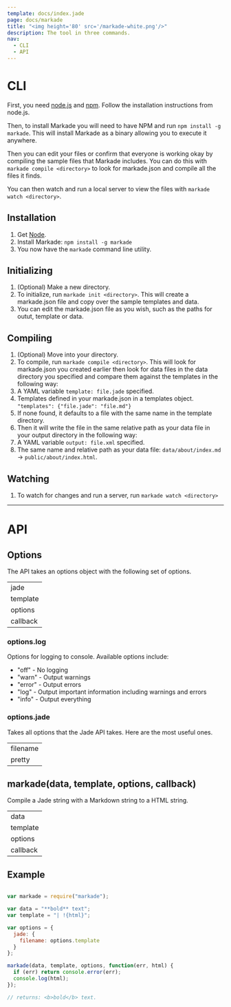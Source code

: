 ```yaml
---
template: docs/index.jade
page: docs/markade
title: "<img height='80' src='/markade-white.png'/>"
description: The tool in three commands.
nav:
  - CLI
  - API
---
```


# CLI

First, you need [node.js](http://nodejs.org) and [npm](http://npmjs.com). Follow the installation instructions from node.js.

Then, to install Markade you will need to have NPM and run `npm install -g markade`. This will install Markade as a binary
allowing you to execute it anywhere.

Then you can edit your files or confirm that everyone is working okay by compiling the sample files that Markade includes.
You can do this with `markade compile <directory>` to look for markade.json and compile all the files it finds.

You can then watch and run a local server to view the files with `markade watch <directory>`.

## Installation

1. Get [Node](https://github.com/joyent/node/wiki/installation).
2. Install Markade: `npm install -g markade`
3. You now have the `markade` command line utility.


## Initializing

1. (Optional) Make a new directory.
2. To initialize, run `markade init <directory>`. This will create a markade.json file and copy over the sample templates and data.
3. You can edit the markade.json file as you wish, such as the paths for outut, template or data.


## Compiling

1. (Optional) Move into your directory.
2. To compile, run `markade compile <directory>`. This will look for markade.json you created earlier then look for data files in the data directory you specified and compare them against the templates in the following way:
  1. A YAML variable `template: file.jade` specified.
  2. Templates defined in your markade.json in a templates object. `"templates": {"file.jade": "file.md"}`
  3. If none found, it defaults to a file with the same name in the template directory. 
3. Then it will write the file in the same relative path as your data file in your output directory in the following way:
  1. A YAML variable `output: file.xml` specified.
  2. The same name and relative path as your data file: `data/about/index.md` -> `public/about/index.html`.

## Watching

1. To watch for changes and run a server, run `markade watch <directory>`


---

# API

## Options

The API takes an options object with the following set of options.

||
|-|
| jade | object | Jade options
| template | string | Source Jade template string
| options | object | Options for markade and jade
| callback | function | A function to call on error or compilation with `(err, html)` as arguments

### options.log

Options for logging to console. Available options include:

* "off" - No logging
* "warn" - Output warnings
* "error" - Output errors
* "log" - Output important information including warnings and errors
* "info" - Output everything

### options.jade

Takes all options that the Jade API takes. Here are the most useful ones.

||
|-|
| filename | string | The path to your filename, required for relative includes and extends
| pretty | boolean | Adds whitespace to the resulting html to make it easier for a human to read using `' '` as indentation. If a string is specified, that will be used as indentation instead (e.g. `'\t'`).

## markade(data, template, options, callback)

Compile a Jade string with a Markdown string to a HTML string.

||
|-|
| data | string | Markdown stringng
| template | string | Source Jade template string
| options | object | Options for Markade and Jade (see [above](#options))
| callback | function | A function to call on error or compilation


## Example

```js

var markade = require("markade");

var data = "**bold** text";
var template = "| !{html}";

var options = {
  jade: {
    filename: options.template
  }
};

markade(data, template, options, function(err, html) {
  if (err) return console.error(err);
  console.log(html);
});

// returns: <b>bold</b> text.

```